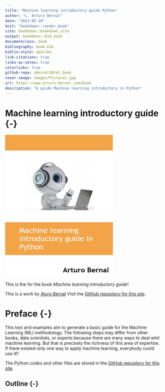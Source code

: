 ```yaml
--- 
title: "Machine learning introductory guide Python"
author: "L. Arturo Bernal"
date: "2023-05-10"
knit: "bookdown::render_book"
site: bookdown::bookdown_site
output: bookdown::bs4_book
documentclass: book
bibliography: book.bib
biblio-style: apalike
link-citations: true
links-as-notes: true
colorlinks: true
github-repo: abernal30/ml_book 
cover-image: images/Picture1.jpg
url: https://www.arturo-bernal.com/book
description: "A guide Machine learning introductory in Python"
---
```







# Machine learning introductory guide {-}

<a href=""><img src="images/Picture1.jpg" width="350" height="460" alt="Buy from Amazon" class="cover" /></a>

This is the for the book *Machine learning introductory guide*! 

This is a work by [Aturo Bernal](https://www.arturo-bernal.com/index.html) 
Visit the [GitHub repository for this site](https://github.com/abernal30/ml_book). 

<script>
  (function(i,s,o,g,r,a,m){i['GoogleAnalyticsObject']=r;i[r]=i[r]||function(){
  (i[r].q=i[r].q||[]).push(arguments)},i[r].l=1*new Date();a=s.createElement(o),
  m=s.getElementsByTagName(o)[0];a.async=1;a.src=g;m.parentNode.insertBefore(a,m)
  })(window,document,'script','https://www.google-analytics.com/analytics.js','ga');

  ga('create', 'UA-68765210-2', 'auto');
  ga('send', 'pageview');

</script>


# Preface {-}

This text and examples aim to generate a basic guide for the Machine Learning (ML) methodology. The following steps may differ from other books, data scientists, or experts because there are many ways to deal whit machine learning. But that is precisely the richness of this area of expertise. If there existed only one way to apply machine learning, everybody could use it!!


The Python codes and other files are stored in the [GitHub repository for this site](https://github.com/abernal30/ML_python). 

## Outline {-}

